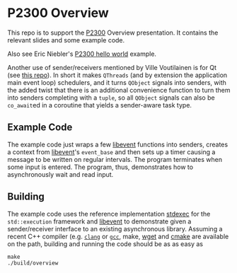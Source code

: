 # P2300 Overview

This repo is to support the [P2300](http://wg21.link/p2300) Overview presentation. It contains the relevant slides and some example code.

Also see Eric Niebler's [P2300 hello world](https://godbolt.org/z/b8bWYMbqW) example.

Another use of sender/receivers mentioned by Ville Voutilainen is
for Qt (see [this repo](https://git.qt.io/vivoutil/libunifex-with-qt)).
In short it makes `QThreads` (and by extension the application main
event loop) schedulers, and it turns `QObject` signals into senders,
with the added twist that there is an additional convenience function
to turn them into senders completing with a `tuple`, so all `QObject`
signals can also be `co_await`ed in a coroutine that yields a
sender-aware task type.

## Example Code

The example code just wraps a few [libevent](https://libevent.org/) functions into senders, creates a context from [libevent](https://libevent.org/)'s `event_base` and then sets up a timer causing a message to be written on regular intervals. The program terminates when some input is entered. The program, thus, demonstrates how to asynchronously wait and read input.

## Building

The example code uses the reference implementation [stdexec](https://github.com/NVIDIA/stdexec) for the `std::execution` framework and [libevent](https://libevent.org/) to demonstrate given a sender/receiver interface to an existing asynchronous library. Assuming a recent C++ compiler (e.g. [`clang`](http://llvm.org) or [`gcc`](http://gcc.gnu.org), make, [wget](https://www.gnu.org/software/wget/) and [cmake](https://cmake.org/) are available on the path, building and running the code should be as as easy as

    make
    ./build/overview
